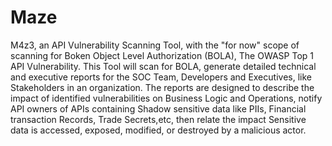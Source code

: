 # Maze

M4z3, an API Vulnerability Scanning Tool, with the "for now" scope of scanning for Boken Object Level Authorization (BOLA), The OWASP Top 1 API Vulnerability. This Tool will scan for BOLA, generate detailed technical and executive reports for the SOC Team, Developers and Executives, like Stakeholders in an organization. The reports are designed to describe the impact of identified vulnerabilities on Business Logic and Operations, notify API owners of APIs containing Shadow sensitive data like PIIs, Financial transaction Records, Trade Secrets,etc, then relate the impact Sensitive data is accessed, exposed, modified, or destroyed by a malicious actor.
